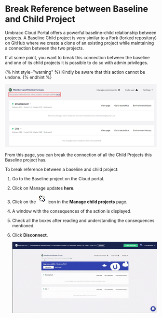 # Break Reference between Baseline and Child Project

Umbraco Cloud Portal offers a powerful baseline-child relationship between projects. A Baseline Child project is very similar to a Fork (forked repository) on GitHub where we create a clone of an existing project while maintaining a connection between the two projects.

If at some point, you want to break this connection between the baseline and one of its child projects it is possible to do so with admin privileges.

{% hint style="warning" %}
Kindly be aware that this action cannot be undone.
{% endhint %}

![Baseline child project](../../.gitbook/assets/Baseline-child-project.png)

From this page, you can break the connection of all the Child Projects this Baseline project has.

To break reference between a baseline and child project:

1. Go to the Baseline project on the Cloud portal.
2. Click on Manage updates **here**.
3. Click on the ![Disconnect](../../.gitbook/assets/disconnect-icon.png) icon in the **Manage child projects** page.
4. A window with the consequences of the action is displayed.
5. Check all the boxes after reading and understanding the consequences mentioned.
6.  Click **Disconnect**.

    ![Break Baseline and child project](../../.gitbook/assets/Break-baseline.gif)
